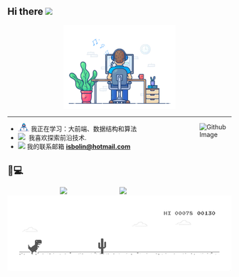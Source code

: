 ## Hi there <img src="https://media.giphy.com/media/hvRJCLFzcasrR4ia7z/giphy.gif" width="25px"></a>

<div align="center">
<img src="https://github.com/BoLinJay/BoLinJay/blob/master/images/dev-working_rounded.gif?raw=true" href="https://github.com/BoLinJay"  width="50%"/>
<hr></hr>
</div>

- <img src="https://github.com/BoLinJay/BoLinJay/blob/master/images/Developer.gif?raw=true" width="25"/>&nbsp;我正在学习：大前端、数据结构和算法 
<img width="15%" align="right" alt="Github Image" src="https://github.com/SP-XD/SP-XD/blob/main/images/linux_rounded.gif?raw=true" /><br>
- <img src="https://github.com/SP-XD/SP-XD/blob/main/images/hyperkitty.gif?raw=true" width="20" />&nbsp;&nbsp;我喜欢探索前沿技术. <br>
- <img src="https://github.com/SP-XD/SP-XD/blob/main/images/letterbox.gif?raw=true" width="25" />&nbsp;我的联系邮箱 **[isbolin@hotmail.com](isbolin@hotmail.com)**


## 🚀💻
<div align="center">
<img src="https://github-readme-stats-one-bice.vercel.app/api?username=BoLinJay&show_icons=true&include_all_commits=true&count_private=true&role=OWNER,ORGANIZATION_MEMBER" width="50%"/>
<img src="https://activity-graph.herokuapp.com/graph?username=BoLinJay&theme=redical" width="50%" align="right"/>
</div>

<img src="https://github.com/BoLinJay/BoLinJay/blob/master/images/dino_rounded.gif?raw=true" width="100%" />
